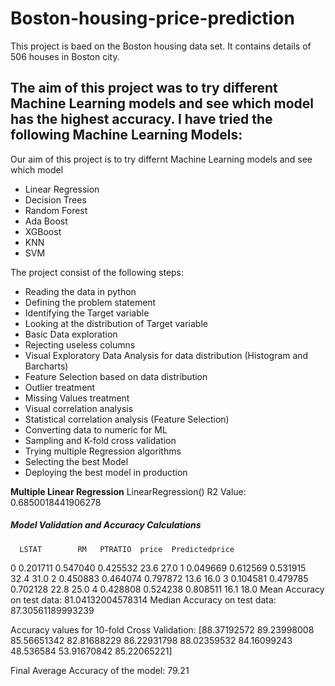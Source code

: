 # Boston-housing-price-prediction

This project is baed on the Boston housing data set. It contains details of 506 houses in Boston city. 

The aim of this project was to try different Machine Learning models and see which model has the highest accuracy. I have tried the following Machine Learning Models:
- 


Our aim of this project is to try differnt Machine Learning models and see which model 
- Linear Regression
- Decision Trees
- Random Forest
- Ada Boost
- XGBoost
- KNN
- SVM

The project consist of the following steps:

- Reading the data in python
- Defining the problem statement
- Identifying the Target variable
- Looking at the distribution of Target variable
- Basic Data exploration
- Rejecting useless columns
- Visual Exploratory Data Analysis for data distribution (Histogram and Barcharts)
- Feature Selection based on data distribution
- Outlier treatment
- Missing Values treatment
- Visual correlation analysis
- Statistical correlation analysis (Feature Selection)
- Converting data to numeric for ML
- Sampling and K-fold cross validation
- Trying multiple Regression algorithms
- Selecting the best Model
- Deploying the best model in production


**Multiple Linear Regression**
LinearRegression()
R2 Value: 0.6850018441906278

##### Model Validation and Accuracy Calculations ##########
      LSTAT        RM   PTRATIO  price  Predictedprice
0  0.201711  0.547040  0.425532   23.6            27.0
1  0.049669  0.612569  0.531915   32.4            31.0
2  0.450883  0.464074  0.797872   13.6            16.0
3  0.104581  0.479785  0.702128   22.8            25.0
4  0.428808  0.524238  0.808511   16.1            18.0
Mean Accuracy on test data: 81.04132004578314
Median Accuracy on test data: 87.30561189993239

Accuracy values for 10-fold Cross Validation:
 [88.37192572 89.23998008 85.56651342 82.81688229 86.22931798 88.02359532
 84.16099243 48.536584   53.91670842 85.22065221]

Final Average Accuracy of the model: 79.21
